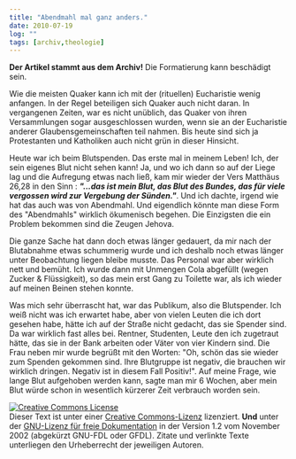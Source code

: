 ```yaml
---
title: "Abendmahl mal ganz anders."
date: 2010-07-19
log: ""
tags: [archiv,theologie]
---
```

**Der Artikel stammt aus dem Archiv!** Die Formatierung kann beschädigt sein.

Wie die meisten Quaker kann ich mit der (rituellen) Eucharistie wenig anfangen. In der Regel beteiligen sich Quaker auch nicht daran. In vergangenen Zeiten, war es nicht unüblich, das Quaker von ihren Versammlungen sogar ausgeschlossen wurden, wenn sie an der Eucharistie anderer Glaubensgemeinschaften teil nahmen.  Bis heute sind sich ja Protestanten und Katholiken auch nicht grün in dieser Hinsicht.

Heute war ich beim Blutspenden. Das erste mal in meinem Leben! Ich, der sein eigenes Blut nicht sehen kann! Ja, und wo ich dann so auf der Liege lag und die Aufregung etwas nach ließ, kam mir wieder der Vers Matthäus 26,28 in den Sinn : **<i>"...das ist mein Blut, das Blut des Bundes, das für viele vergossen wird zur Vergebung der Sünden."</i>**. Und ich dachte, irgend wie hat das auch was von Abendmahl. Und eigendlich könnte man diese Form des "Abendmahls" wirklich ökumenisch begehen. Die Einzigsten die ein Problem bekommen sind die Zeugen Jehova.  

Die ganze Sache hat dann doch etwas länger gedauert, da mir nach der Blutabnahme etwas schummerig wurde und ich deshalb noch etwas länger unter Beobachtung liegen bleibe musste. Das Personal war aber wirklich nett und bemüht. Ich wurde dann mit Unmengen Cola abgefüllt (wegen Zucker & Flüssigkeit), so das mein erst Gang zu Toilette war, als ich wieder auf meinen Beinen stehen konnte. 

Was mich sehr überrascht hat, war das Publikum, also die Blutspender. Ich weiß nicht was ich erwartet habe, aber von vielen Leuten die ich dort gesehen habe, hätte ich auf der Straße nicht gedacht, das sie Spender sind. Da war wirklich fast alles bei. Rentner, Studenten, Leute den ich zugetraut hätte, das sie in der Bank arbeiten oder Väter von vier Kindern sind. Die Frau neben mir wurde begrüßt mit den Worten: "Oh, schön das sie wieder zum Spenden gekommen sind. Ihre Blutgruppe ist negativ, die brauchen wir wirklich dringen. Negativ ist in diesem Fall Positiv!". Auf meine Frage, wie lange Blut aufgehoben werden kann, sagte man mir 6 Wochen, aber mein Blut würde schon in wesentlich kürzerer Zeit verbrauch worden sein. 



<a rel="license" href="http://creativecommons.org/licenses/by-sa/3.0/de/"><img alt="Creative Commons License" style="border-width: 0pt;" src="http://i.creativecommons.org/l/by-sa/3.0/de/88x31.png" /></a><br />
Dieser <span xmlns:dc="http://purl.org/dc/elements/1.1/" href="http://purl.org/dc/dcmitype/Text" rel="dc:type">Text</span> ist unter einer <a rel="license" href="http://creativecommons.org/licenses/by-sa/3.0/de/">Creative Commons-Lizenz</a> lizenziert. **Und** unter der <a href="http://de.wikipedia.org/wiki/GFDL">GNU-Lizenz f&uuml;r freie Dokumentation</a> in der Version 1.2 vom November 2002 (abgek&uuml;rzt GNU-FDL oder GFDL). Zitate und verlinkte Texte unterliegen den Urheberrecht der jeweiligen Autoren.

 
